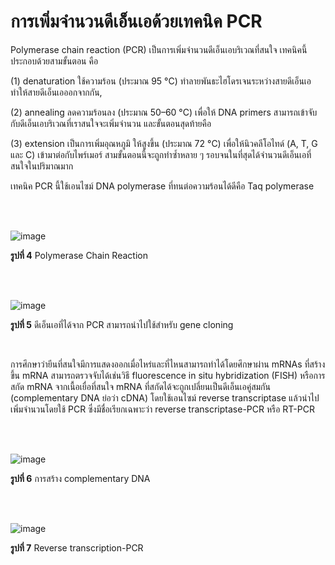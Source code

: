 # การเพิ่มจำนวนดีเอ็นเอด้วยเทคนิค PCR

Polymerase chain reaction (PCR) เป็นการเพิ่มจำนวนดีเอ็นเอบริเวณที่สนใจ เทคนิคนี้ประกอบด้วยสามขั้นตอน คือ 

(1) denaturation ใช้ความร้อน (ประมาณ 95 °C) ทำลายพันธะไฮโดรเจนระหว่างสายดีเอ็นเอทำให้สายดีเอ็นเอออกจากกัน, 

(2) annealing ลดความร้อนลง (ประมาณ 50–60 °C) เพื่อให้ DNA primers สามารถเข้าจับกับดีเอ็นเอบริเวณที่เราสนใจจะเพิ่มจำนวน และขั้นตอนสุดท้ายคือ 

(3) extension เป็นการเพิ่มอุณหภูมิ ให้สูงขึ้น (ประมาณ 72 °C) เพื่อให้นิวคลีโอไทด์ (A, T, G และ C) เข้ามาต่อกับไพร์เมอร์ สามขั้นตอนนี้จะถูกทำซ้ำหลาย ๆ รอบจนในที่สุดได้จำนวนดีเอ็นเอที่สนใจในปริมาณมาก 

เทคนิค PCR นี้ใช้เอนไซม์ DNA polymerase ที่ทนต่อความร้อนได้ดีคือ Taq polymerase

</br>
</br>

![image](https://github.com/mdetcharoen/etc/assets/70691598/8c6094f0-a530-4cd1-9b9c-1460dbcbf0ba)

**รูปที่ 4** Polymerase Chain Reaction

</br>
</br>

![image](https://github.com/mdetcharoen/etc/assets/70691598/df38dddd-8629-449d-9ecb-eb9849456e72)

**รูปที่ 5** ดีเอ็นเอที่ได้จาก PCR สามารถนำไปใช้สำหรับ gene cloning

</br>

การศึกษาว่ายีนที่สนใจมีการแสดงออกเมื่อไหร่และที่ไหนสามารถทำได้โดยศึกษาผ่าน mRNAs ที่สร้างขึ้น mRNA สามารถตรวจจับได้เช่นวิธี fluorescence in situ hybridization (FISH) หรือการสกัด mRNA จากเนื้อเยื่อที่สนใจ mRNA ที่สกัดได้จะถูกเปลี่ยนเป็นดีเอ็นเอคู่สมกัน (complementary DNA ย่อว่า cDNA) โดยใช้เอนไซม์ reverse transcriptase แล้วนำไปเพิ่มจำนวนโดยใช้ PCR ซึ่งมีชื่อเรียกเฉพาะว่า reverse transcriptase-PCR หรือ RT-PCR

</br>
</br>

![image](https://github.com/mdetcharoen/etc/assets/70691598/40801cdd-bf8a-4e1a-bd6e-93944069c0d9)

**รูปที่ 6** การสร้าง complementary DNA

</br>
</br>

![image](https://github.com/mdetcharoen/etc/assets/70691598/67d3c3de-8587-49d1-8746-e13424fb7c63)

**รูปที่ 7** Reverse transcription-PCR
